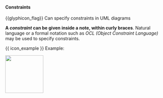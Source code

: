 <div id="title">

#### Constraints

</div>

<span id="prereqs"><dynamic-panel src="../notes/unit-inElsewhere-asFlat.md" boilerplate header="%%{{ icon_prereq }} UML → Notes%%" /></span>

<span id="outcomes">{{glyphicon_flag}} Can specify constraints in UML diagrams</span>

<div id="body">

**A _constraint_  can be given inside a note, within curly braces**. Natural language or a formal notation such as _OCL (Object Constraint Language)_ may be used to specify constraints. 

<tip-box> 

{{ icon_example }} Example:

<img src="{{baseUrl}}/uml/notes/constraints/images/playerTurn.png" height="120" />
<p/>

</tip-box>


</div>

<div id="extras">
</div>